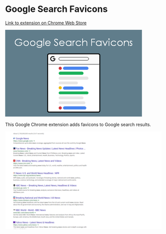 # Google Search Favicons
[Link to extension on Chrome Web Store](https://chrome.google.com/webstore/detail/google-search-favicons/ehnmlbcepecoioeocjbdmmjggoanhpea?hl=en)

![promo](assets/promo-small.png)

This Google Chrome extension adds favicons to Google search results.

![Example screenshot](assets/screenshot1.png)
